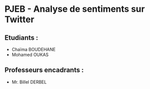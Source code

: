 # PJEB - Analyse de sentiments sur Twitter  


## Etudiants :  

* Chaïma BOUDEHANE
* Mohamed OUKAS


## Professeurs encadrants :  

* Mr. Billel DERBEL  
